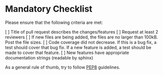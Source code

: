 # Mandatory Checklist

Please ensure that the following criteria are met:

[ ] Title of pull request describes the changes/features
[ ] Request at least 2 reviewers
[ ] If new files are being added, the files are no larger than 100kB. Post the file sizes.
[ ] Code coverage did not decrease. If this is a bug fix, a test should cover that bug fix. If a new feature is added, a test should be made to cover that feature.
[ ] New features have appropriate documentation strings (readable by sphinx)

As a general rule of thumb, try to follow [PEP8](https://www.python.org/dev/peps/pep-0008/) guidelines.
